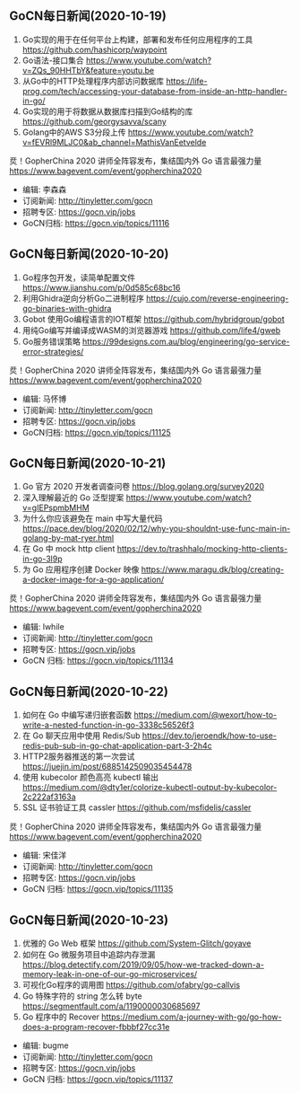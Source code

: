 ## GoCN每日新闻(2020-10-19)

1. Go实现的用于在任何平台上构建，部署和发布任何应用程序的工具 https://github.com/hashicorp/waypoint
2. Go语法-接口集合 https://www.youtube.com/watch?v=ZQs_90HHTbY&feature=youtu.be
3. 从Go中的HTTP处理程序内部访问数据库 https://life-prog.com/tech/accessing-your-database-from-inside-an-http-handler-in-go/
4. Go实现的用于将数据从数据库扫描到Go结构的库 https://github.com/georgysavva/scany
5. Golang中的AWS S3分段上传 https://www.youtube.com/watch?v=fEVRl9MLJC0&ab_channel=MathisVanEetvelde

烎！GopherChina 2020 讲师全阵容发布，集结国内外 Go 语言最强力量 https://www.bagevent.com/event/gopherchina2020

* 编辑: 李森森
* 订阅新闻: http://tinyletter.com/gocn
* 招聘专区: https://gocn.vip/jobs
* GoCN归档: https://gocn.vip/topics/11116

## GoCN每日新闻(2020-10-20)

1. Go程序包开发，读简单配置文件 https://www.jianshu.com/p/0d585c68bc16
2. 利用Ghidra逆向分析Go二进制程序 https://cujo.com/reverse-engineering-go-binaries-with-ghidra
3. Gobot 使用Go编程语言的IOT框架 https://github.com/hybridgroup/gobot
4. 用纯Go编写并编译成WASM的浏览器游戏 https://github.com/life4/gweb
5. Go服务错误策略 https://99designs.com.au/blog/engineering/go-service-error-strategies/

烎！GopherChina 2020 讲师全阵容发布，集结国内外 Go 语言最强力量 https://www.bagevent.com/event/gopherchina2020

* 编辑: 马怀博
* 订阅新闻: http://tinyletter.com/gocn
* 招聘专区: https://gocn.vip/jobs
* GoCN归档: https://gocn.vip/topics/11125

## GoCN每日新闻(2020-10-21)

1. Go 官方 2020 开发者调查问卷 https://blog.golang.org/survey2020
2. 深入理解最近的 Go 泛型提案 https://www.youtube.com/watch?v=gIEPspmbMHM
3. 为什么你应该避免在 main 中写大量代码 https://pace.dev/blog/2020/02/12/why-you-shouldnt-use-func-main-in-golang-by-mat-ryer.html
4. 在 Go 中 mock http client https://dev.to/trashhalo/mocking-http-clients-in-go-3l9p
5. 为 Go 应用程序创建 Docker 映像 https://www.maragu.dk/blog/creating-a-docker-image-for-a-go-application/

烎！GopherChina 2020 讲师全阵容发布，集结国内外 Go 语言最强力量 https://www.bagevent.com/event/gopherchina2020

* 编辑: lwhile
* 订阅新闻: http://tinyletter.com/gocn
* 招聘专区: https://gocn.vip/jobs
* GoCN 归档: https://gocn.vip/topics/11134

## GoCN每日新闻(2020-10-22)

1. 如何在 Go 中编写递归嵌套函数 https://medium.com/@wexort/how-to-write-a-nested-function-in-go-3338c56526f3
2. 在 Go 聊天应用中使用 Redis/Sub https://dev.to/jeroendk/how-to-use-redis-pub-sub-in-go-chat-application-part-3-2h4c
3. HTTP2服务器推送的第一次尝试 https://juejin.im/post/6885142509035454478
4. 使用 kubecolor 颜色高亮 kubectl 输出 https://medium.com/@dty1er/colorize-kubectl-output-by-kubecolor-2c222af3163a
5. SSL 证书验证工具 cassler  https://github.com/msfidelis/cassler  

烎！GopherChina 2020 讲师全阵容发布，集结国内外 Go 语言最强力量 https://www.bagevent.com/event/gopherchina2020

* 编辑: 宋佳洋
* 订阅新闻: http://tinyletter.com/gocn
* 招聘专区: https://gocn.vip/jobs
* GoCN 归档: https://gocn.vip/topics/11135

## GoCN每日新闻(2020-10-23)

1. 优雅的 Go Web 框架 https://github.com/System-Glitch/goyave
2. 如何在 Go 微服务项目中追踪内存泄漏 https://blog.detectify.com/2019/09/05/how-we-tracked-down-a-memory-leak-in-one-of-our-go-microservices/
3. 可视化Go程序的调用图 https://github.com/ofabry/go-callvis
4. Go 特殊字符的 string 怎么转 byte https://segmentfault.com/a/1190000030685697
5. Go 程序中的 Recover https://medium.com/a-journey-with-go/go-how-does-a-program-recover-fbbbf27cc31e

* 编辑: bugme
* 订阅新闻: http://tinyletter.com/gocn
* 招聘专区: https://gocn.vip/jobs
* GoCN 归档: https://gocn.vip/topics/11137
